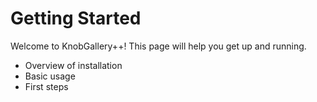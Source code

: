 # Getting Started

Welcome to KnobGallery++! This page will help you get up and running.

- Overview of installation
- Basic usage
- First steps
